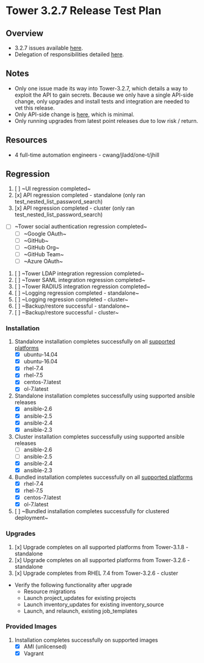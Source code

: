 # Tower 3.2.7 Release Test Plan

## Overview

* 3.2.7 issues available [here](https://github.com/ansible/tower/issues?q=is%3Aopen+is%3Aissue+milestone%3Arelease_3.2.7).
* Delegation of responsibilities detailed [here](https://docs.google.com/document/d/1NguDSRSj9gx3-aiC4_5cKoHvfWeJrmgw2i0iEVp8HQM/edit#).

## Notes

* Only one issue made its way into Tower-3.2.7, which details a way to exploit the API to gain secrets. Because we only have a
single API-side change, only upgrades and install tests and integration are needed to vet this release.
* Only API-side change is [here](https://github.com/ansible/tower/pull/2902/files), which is minimal.
* Only running upgrades from latest point releases due to low risk / return.

## Resources
* 4 full-time automation engineers - cwang/jladd/one-t/jhill

## Regression
1. [ ] ~UI regression completed~
1. [x] API regression completed - standalone (only ran test_nested_list_password_search)
1. [x] API regression completed - cluster (only ran test_nested_list_password_search)
- [ ] ~Tower social authentication regression completed~
  - [ ] ~Google OAuth~
  - [ ] ~GitHub~
  - [ ] ~GitHub Org~
  - [ ] ~GitHub Team~
  - [ ] ~Azure OAuth~
1. [ ] ~Tower LDAP integration regression completed~
1. [ ] ~Tower SAML integration regression completed~
1. [ ] ~Tower RADIUS integration regression completed~
1. [ ] ~Logging regression completed - standalone~
1. [ ] ~Logging regression completed - cluster~
1. [ ] ~Backup/restore successful - standalone~
1. [ ] ~Backup/restore successful - cluster~

### Installation
1. Standalone installation completes successfully on all [supported platforms](https://docs.ansible.com/ansible-tower/3.2.6/html/installandreference/requirements_refguide.html)
    * [x] ubuntu-14.04
    * [x] ubuntu-16.04
    * [x] rhel-7.4
    * [x] rhel-7.5
    * [x] centos-7.latest
    * [x] ol-7.latest
1. Standalone installation completes successfully using supported ansible releases
    * [x] ansible-2.6
    * [x] ansible-2.5
    * [x] ansible-2.4
    * [x] ansible-2.3
1. Cluster installation completes successfully using supported ansible releases
    * [ ] ansible-2.6
    * [ ] ansible-2.5
    * [x] ansible-2.4
    * [x] ansible-2.3
1. Bundled installation completes successfully on all [supported platforms](https://docs.ansible.com/ansible-tower/3.2.3/html/installandreference/tower_installer.html#bundled-install)
    * [x] rhel-7.4
    * [x] rhel-7.5
    * [x] centos-7.latest
    * [x] ol-7.latest
1. [ ] ~Bundled installation completes successfully for clustered deployment~

### Upgrades
1. [x] Upgrade completes on all supported platforms from Tower-3.1.8 - standalone
1. [x] Upgrade completes on all supported platforms from Tower-3.2.6 - standalone
1. [x] Upgrade completes from RHEL 7.4 from Tower-3.2.6 - cluster
* Verify the following functionality after upgrade
    * Resource migrations
    * Launch project_updates for existing projects
    * Launch inventory_updates for existing inventory_source
    * Launch, and relaunch, existing job_templates

### Provided Images
1. Installation completes successfully on supported images
    * [x] AMI (unlicensed)
    * [x] Vagrant
